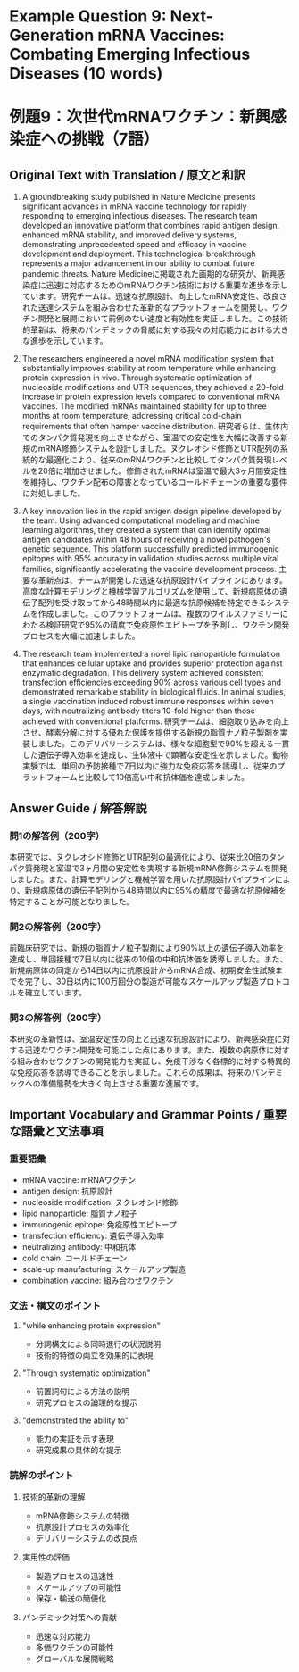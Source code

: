 # Example Question 9: Next-Generation mRNA Vaccines: Combating Emerging Infectious Diseases (10 words)
# 例題9：次世代mRNAワクチン：新興感染症への挑戦（7語）

## Original Text with Translation / 原文と和訳

1. A groundbreaking study published in Nature Medicine presents significant advances in mRNA vaccine technology for rapidly responding to emerging infectious diseases. The research team developed an innovative platform that combines rapid antigen design, enhanced mRNA stability, and improved delivery systems, demonstrating unprecedented speed and efficacy in vaccine development and deployment. This technological breakthrough represents a major advancement in our ability to combat future pandemic threats.
   Nature Medicineに掲載された画期的な研究が、新興感染症に迅速に対応するためのmRNAワクチン技術における重要な進歩を示しています。研究チームは、迅速な抗原設計、向上したmRNA安定性、改良された送達システムを組み合わせた革新的なプラットフォームを開発し、ワクチン開発と展開において前例のない速度と有効性を実証しました。この技術的革新は、将来のパンデミックの脅威に対する我々の対応能力における大きな進歩を示しています。

2. The researchers engineered a novel mRNA modification system that substantially improves stability at room temperature while enhancing protein expression in vivo. Through systematic optimization of nucleoside modifications and UTR sequences, they achieved a 20-fold increase in protein expression levels compared to conventional mRNA vaccines. The modified mRNAs maintained stability for up to three months at room temperature, addressing critical cold-chain requirements that often hamper vaccine distribution.
   研究者らは、生体内でのタンパク質発現を向上させながら、室温での安定性を大幅に改善する新規のmRNA修飾システムを設計しました。ヌクレオシド修飾とUTR配列の系統的な最適化により、従来のmRNAワクチンと比較してタンパク質発現レベルを20倍に増加させました。修飾されたmRNAは室温で最大3ヶ月間安定性を維持し、ワクチン配布の障害となっているコールドチェーンの重要な要件に対処しました。

3. A key innovation lies in the rapid antigen design pipeline developed by the team. Using advanced computational modeling and machine learning algorithms, they created a system that can identify optimal antigen candidates within 48 hours of receiving a novel pathogen's genetic sequence. This platform successfully predicted immunogenic epitopes with 95% accuracy in validation studies across multiple viral families, significantly accelerating the vaccine development process.
   主要な革新点は、チームが開発した迅速な抗原設計パイプラインにあります。高度な計算モデリングと機械学習アルゴリズムを使用して、新規病原体の遺伝子配列を受け取ってから48時間以内に最適な抗原候補を特定できるシステムを作成しました。このプラットフォームは、複数のウイルスファミリーにわたる検証研究で95%の精度で免疫原性エピトープを予測し、ワクチン開発プロセスを大幅に加速しました。

4. The research team implemented a novel lipid nanoparticle formulation that enhances cellular uptake and provides superior protection against enzymatic degradation. This delivery system achieved consistent transfection efficiencies exceeding 90% across various cell types and demonstrated remarkable stability in biological fluids. In animal studies, a single vaccination induced robust immune responses within seven days, with neutralizing antibody titers 10-fold higher than those achieved with conventional platforms.
   研究チームは、細胞取り込みを向上させ、酵素分解に対する優れた保護を提供する新規の脂質ナノ粒子製剤を実装しました。このデリバリーシステムは、様々な細胞型で90%を超える一貫した遺伝子導入効率を達成し、生体液中で顕著な安定性を示しました。動物実験では、単回の予防接種で7日以内に強力な免疫応答を誘導し、従来のプラットフォームと比較して10倍高い中和抗体価を達成しました。

## Answer Guide / 解答解説

### 問1の解答例（200字）
本研究では、ヌクレオシド修飾とUTR配列の最適化により、従来比20倍のタンパク質発現と室温で3ヶ月間の安定性を実現する新規mRNA修飾システムを開発しました。また、計算モデリングと機械学習を用いた抗原設計パイプラインにより、新規病原体の遺伝子配列から48時間以内に95%の精度で最適な抗原候補を特定することが可能となりました。

### 問2の解答例（200字）
前臨床研究では、新規の脂質ナノ粒子製剤により90%以上の遺伝子導入効率を達成し、単回接種で7日以内に従来の10倍の中和抗体価を誘導しました。また、新規病原体の同定から14日以内に抗原設計からmRNA合成、初期安全性試験までを完了し、30日以内に100万回分の製造が可能なスケールアップ製造プロトコルを確立しています。

### 問3の解答例（200字）
本研究の革新性は、室温安定性の向上と迅速な抗原設計により、新興感染症に対する迅速なワクチン開発を可能にした点にあります。また、複数の病原体に対する組み合わせワクチンの開発能力を実証し、免疫干渉なく各標的に対する特異的な免疫応答を誘導できることを示しました。これらの成果は、将来のパンデミックへの準備態勢を大きく向上させる重要な進展です。

## Important Vocabulary and Grammar Points / 重要な語彙と文法事項

### 重要語彙
- mRNA vaccine: mRNAワクチン
- antigen design: 抗原設計
- nucleoside modification: ヌクレオシド修飾
- lipid nanoparticle: 脂質ナノ粒子
- immunogenic epitope: 免疫原性エピトープ
- transfection efficiency: 遺伝子導入効率
- neutralizing antibody: 中和抗体
- cold chain: コールドチェーン
- scale-up manufacturing: スケールアップ製造
- combination vaccine: 組み合わせワクチン

### 文法・構文のポイント
1. "while enhancing protein expression"
   - 分詞構文による同時進行の状況説明
   - 技術的特徴の両立を効果的に表現

2. "Through systematic optimization"
   - 前置詞句による方法の説明
   - 研究プロセスの論理的な提示

3. "demonstrated the ability to"
   - 能力の実証を示す表現
   - 研究成果の具体的な提示

### 読解のポイント
1. 技術的革新の理解
   - mRNA修飾システムの特徴
   - 抗原設計プロセスの効率化
   - デリバリーシステムの改良点

2. 実用性の評価
   - 製造プロセスの迅速性
   - スケールアップの可能性
   - 保存・輸送の簡便化

3. パンデミック対策への貢献
   - 迅速な対応能力
   - 多価ワクチンの可能性
   - グローバルな展開戦略 